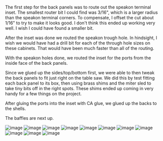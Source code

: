 The first step for the back panels was to route out the speakon terminal inset. The smallest router bit I could find was 3/16", which is a larger radius than the speakon terminal corners. To compensate, I offset the cut about 1/16" to try to make it looks good. I don't think this ended up working very well. I wish I could have found a smaller bit. 

After the inset was done we routed the speakon trough hole. In hindsight, I wish we would have had a drill bit for each of the through hole sizes on these cabinets. That would have been much faster than all of the routing.

With the speakon holes done, we routed the inset for the ports from the inside face of the back panels.

Since we glued up the sides/top/bottom first, we were able to then tweak the back panels to fit just right on the table saw. We did this by test fitting each back panel to its box, then using brass shims and the miter sled to take tiny bits off in the right spots. These shims ended up coming in very handy for a few things on the project.

After gluing the ports into the inset with CA glue, we glued up the backs to the shells. 

The baffles are next up.

![image](/build-pics/IMG_6150.JPG)
![image](/build-pics/IMG_6151.JPG)
![image](/build-pics/IMG_6153.JPG)
![image](/build-pics/IMG_6155.JPG)
![image](/build-pics/IMG_6156.JPG)
![image](/build-pics/IMG_6162.JPG)
![image](/build-pics/IMG_6161.JPG)
![image](/build-pics/IMG_6158.JPG)
![image](/build-pics/IMG_6159.JPG)
![image](/build-pics/IMG_6164.JPG)
![image](/build-pics/IMG_6165.JPG)
